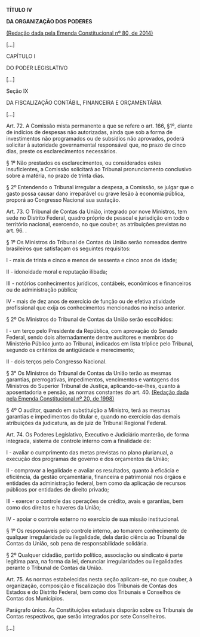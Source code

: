 **TÍTULO IV**

**DA ORGANIZAÇÃO DOS PODERES**

[(Redação dada pela Emenda Constitucional nº 80, de 2014)](http://www.planalto.gov.br/ccivil_03/constituicao/Emendas/Emc/emc80.htm#art1)

[…]

CAPÍTULO I

DO PODER LEGISLATIVO

[…]

Seção IX

DA FISCALIZAÇÃO CONTÁBIL, FINANCEIRA E ORÇAMENTÁRIA

[…]

Art. 72. A Comissão mista permanente a que se refere o art. 166, §1º, diante de indícios de despesas não autorizadas, ainda que sob a forma de investimentos não programados ou de subsídios não aprovados, poderá solicitar à autoridade governamental responsável que, no prazo de cinco dias, preste os esclarecimentos necessários.

§ 1º Não prestados os esclarecimentos, ou considerados estes insuficientes, a Comissão solicitará ao Tribunal pronunciamento conclusivo sobre a matéria, no prazo de trinta dias.

§ 2º Entendendo o Tribunal irregular a despesa, a Comissão, se julgar que o gasto possa causar dano irreparável ou grave lesão à economia pública, proporá ao Congresso Nacional sua sustação.

Art. 73. O Tribunal de Contas da União, integrado por nove Ministros, tem sede no Distrito Federal, quadro próprio de pessoal e jurisdição em todo o território nacional, exercendo, no que couber, as atribuições previstas no art. 96. .

§ 1º Os Ministros do Tribunal de Contas da União serão nomeados dentre brasileiros que satisfaçam os seguintes requisitos:

I - mais de trinta e cinco e menos de sessenta e cinco anos de idade;

II - idoneidade moral e reputação ilibada;

III - notórios conhecimentos jurídicos, contábeis, econômicos e financeiros ou de administração pública;

IV - mais de dez anos de exercício de função ou de efetiva atividade profissional que exija os conhecimentos mencionados no inciso anterior.

§ 2º Os Ministros do Tribunal de Contas da União serão escolhidos:

I - um terço pelo Presidente da República, com aprovação do Senado Federal, sendo dois alternadamente dentre auditores e membros do Ministério Público junto ao Tribunal, indicados em lista tríplice pelo Tribunal, segundo os critérios de antigüidade e merecimento;

II - dois terços pelo Congresso Nacional.

§ 3° Os Ministros do Tribunal de Contas da União terão as mesmas garantias, prerrogativas, impedimentos, vencimentos e vantagens dos Ministros do Superior Tribunal de Justiça, aplicando-se-lhes, quanto à aposentadoria e pensão, as normas constantes do art. 40.      [(Redação dada pela Emenda Constitucional nº 20, de 1998)](http://www.planalto.gov.br/ccivil_03/constituicao/Emendas/Emc/emc20.htm#art73§3)

§ 4º O auditor, quando em substituição a Ministro, terá as mesmas garantias e impedimentos do titular e, quando no exercício das demais atribuições da judicatura, as de juiz de Tribunal Regional Federal.

Art. 74. Os Poderes Legislativo, Executivo e Judiciário manterão, de forma integrada, sistema de controle interno com a finalidade de:

I - avaliar o cumprimento das metas previstas no plano plurianual, a execução dos programas de governo e dos orçamentos da União;

II - comprovar a legalidade e avaliar os resultados, quanto à eficácia e eficiência, da gestão orçamentária, financeira e patrimonial nos órgãos e entidades da administração federal, bem como da aplicação de recursos públicos por entidades de direito privado;

III - exercer o controle das operações de crédito, avais e garantias, bem como dos direitos e haveres da União;

IV - apoiar o controle externo no exercício de sua missão institucional.

§ 1º Os responsáveis pelo controle interno, ao tomarem conhecimento de qualquer irregularidade ou ilegalidade, dela darão ciência ao Tribunal de Contas da União, sob pena de responsabilidade solidária.

§ 2º Qualquer cidadão, partido político, associação ou sindicato é parte legítima para, na forma da lei, denunciar irregularidades ou ilegalidades perante o Tribunal de Contas da União.

Art. 75. As normas estabelecidas nesta seção aplicam-se, no que couber, à organização, composição e fiscalização dos Tribunais de Contas dos Estados e do Distrito Federal, bem como dos Tribunais e Conselhos de Contas dos Municípios.

Parágrafo único. As Constituições estaduais disporão sobre os Tribunais de Contas respectivos, que serão integrados por sete Conselheiros.

[…]